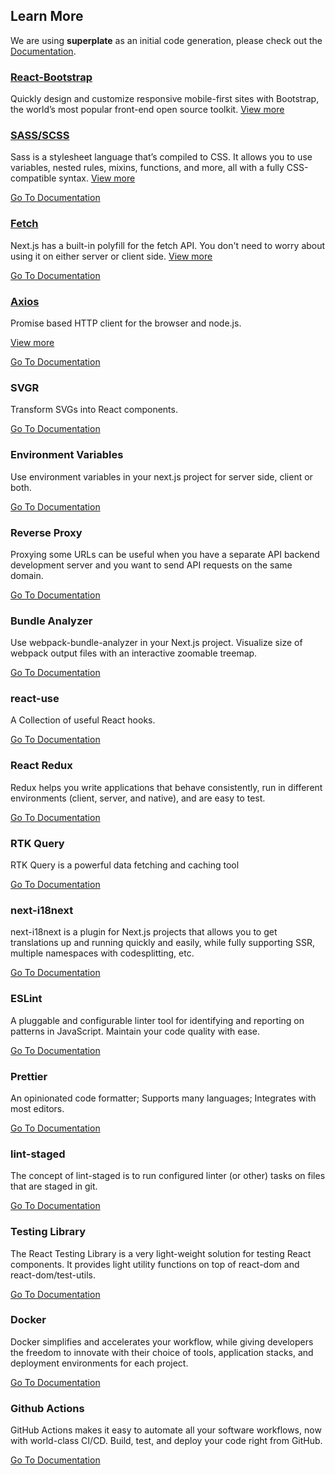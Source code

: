 
## Learn More
We are using  **superplate** as an initial code generation, please check out the [Documentation](https://github.com/pankod/superplate).

### [**React-Bootstrap**](/docs/modules/React-Bootstrap.md)

Quickly design and customize responsive mobile-first sites with Bootstrap, the world’s most popular front-end open source toolkit.
[View more](/docs/modules/React-Bootstrap.md)

### [**SASS/SCSS**](https://sass-lang.com/documentation)

Sass is a stylesheet language that’s compiled to CSS. It allows you to use variables, nested rules, mixins, functions, and more, all with a fully CSS-compatible syntax.
[View more](/docs/modules/SASS-SCSS.md)

[Go To Documentation](https://sass-lang.com/documentation)

### [**Fetch**](https://developer.mozilla.org/en-US/docs/Web/API/Fetch_API)

Next.js has a built-in polyfill for the fetch API. You don&#39;t need to worry about using it on either server or client side.
[View more](/docs/modules/Fetch.md)

[Go To Documentation](https://developer.mozilla.org/en-US/docs/Web/API/Fetch_API)

### [**Axios**](https://github.com/axios/axios)

Promise based HTTP client for the browser and node.js.

[View more](/docs/modules/Axios.md)

[Go To Documentation](https://github.com/axios/axios)

### **SVGR**

Transform SVGs into React components.

[Go To Documentation](https://react-svgr.com/docs/getting-started/)

### **Environment Variables**

Use environment variables in your next.js project for server side, client or both.

[Go To Documentation](https://github.com/vercel/next.js/tree/canary/examples/environment-variables)

### **Reverse Proxy**

Proxying some URLs can be useful when you have a separate API backend development server and you want to send API requests on the same domain.

[Go To Documentation](https://webpack.js.org/configuration/dev-server/#devserverproxy)

### **Bundle Analyzer**

Use webpack-bundle-analyzer in your Next.js project. Visualize size of webpack output files with an interactive zoomable treemap.

[Go To Documentation](https://github.com/vercel/next.js/tree/canary/packages/next-bundle-analyzer)

### **react-use**

A Collection of useful React hooks.

[Go To Documentation](https://github.com/streamich/react-use)

### **React Redux**

Redux helps you write applications that behave consistently, run in different environments (client, server, and native), and are easy to test.

[Go To Documentation](https://redux.js.org/introduction/getting-started)

### **RTK Query**

RTK Query is a powerful data fetching and caching tool

[Go To Documentation](https://redux-toolkit.js.org/rtk-query/overview)

### **next-i18next**

next-i18next is a plugin for Next.js projects that allows you to get translations up and running quickly and easily, while fully supporting SSR, multiple namespaces with codesplitting, etc.

[Go To Documentation](https://github.com/isaachinman/next-i18next)

### **ESLint**

A pluggable and configurable linter tool for identifying and reporting on patterns in JavaScript. Maintain your code quality with ease.

[Go To Documentation](https://eslint.org/docs/user-guide/getting-started)

### **Prettier**

An opinionated code formatter; Supports many languages; Integrates with most editors.

[Go To Documentation](https://prettier.io/docs/en/index.html)

### **lint-staged**

The concept of lint-staged is to run configured linter (or other) tasks on files that are staged in git.

[Go To Documentation](https://github.com/okonet/lint-staged)

### **Testing Library**

The React Testing Library is a very light-weight solution for testing React components. It provides light utility functions on top of react-dom and react-dom/test-utils.

[Go To Documentation](https://testing-library.com/docs/)

### **Docker**

Docker simplifies and accelerates your workflow, while giving developers the freedom to innovate with their choice of tools, application stacks, and deployment environments for each project.

[Go To Documentation](https://www.docker.com/get-started)

### **Github Actions**

GitHub Actions makes it easy to automate all your software workflows, now with world-class CI/CD. Build, test, and deploy your code right from GitHub.

[Go To Documentation](https://docs.github.com/en/actions)
